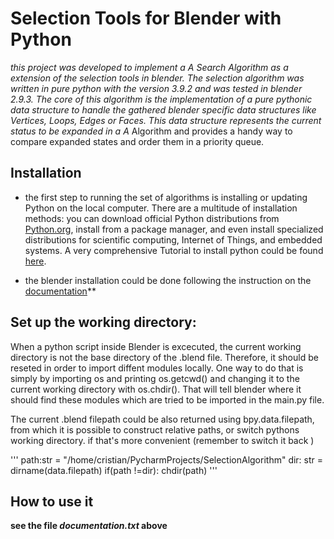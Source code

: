 # Selection Tools for Blender with Python
**this project was developed to implement a A* Search Algorithm as a extension of the selection tools in blender. The selection algorithm was written in pure python with the version 3.9.2 and was tested in blender 2.9.3.
The core of this algorithm is the implementation of a pure pythonic data structure to handle the gathered blender specific data structures like Vertices, Loops, Edges or Faces. This data structure represents the current status to be expanded in a A* Algorithm and provides a handy way to compare expanded states and order them in a priority queue.  

## Installation 
- the first step to running the set of algorithms is installing or updating Python on the local computer. There are a multitude of installation methods: you can download official Python distributions from [Python.org](https://www.python.org/), install from a package manager, and even install specialized distributions for scientific computing, Internet of Things, and embedded systems. A very comprehensive Tutorial to install python could be found [here](https://realpython.com/installing-python/).

- the blender installation could be done following the instruction on the [documentation](https://docs.blender.org/manual/en/latest/getting_started/installing/index.html)**
## Set up the working directory:
When a python script inside Blender is excecuted, the current working directory is not the base directory of the .blend file. Therefore, it should be reseted in order to import diffent modules locally. One way to do that is simply by importing os and printing os.getcwd() and changing it to the current working directory with os.chdir(). That will tell blender where it should find these modules which are tried to be imported in the main.py file.

The current .blend filepath could be also returned using bpy.data.filepath, from which it is possible to construct relative paths, or switch pythons working directory. if that's more convenient (remember to switch it back )

'''
path:str = "/home/cristian/PycharmProjects/SelectionAlgorithm"
dir: str = dirname(data.filepath)
if(path !=dir):
    chdir(path)
'''

## How to use it 
**see the file _documentation.txt_ above**

